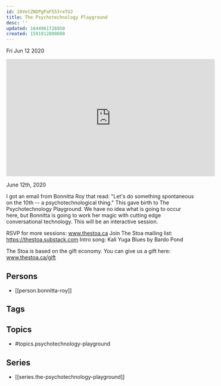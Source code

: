 ```yaml
---
id: 28VetZNDPgPaF553reTUJ
title: The Psychotechnology Playground
desc: ''
updated: 1644961726950
created: 1591912800000
---
```





Fri Jun 12 2020

<iframe width="560" height="315" src="https://www.youtube.com/embed/kbhn_1FFbQg" title="The Psychotechnology Playground w/ Bonnitta Roy (June 12th, 2020)" frameborder="0" allow="accelerometer; autoplay; clipboard-write; encrypted-media; gyroscope; picture-in-picture" allowfullscreen ></iframe>

June 12th, 2020

I got an email from Bonnitta Roy that read: "Let's do something spontaneous on the 10th -- a psychotechnological thing." This gave birth to The Psychotechnology Playground. We have no idea what is going to occur here, but Bonnitta is going to work her magic with cutting edge conversational technology. This will be an interactive session.

RSVP for more sessions: www.thestoa.ca
Join The Stoa mailing list: https://thestoa.substack.com
Intro song: Kali Yuga Blues by Bardo Pond

The Stoa is based on the gift economy. You can give us a gift here: www.thestoa.ca/gift

## Persons

- [[person.bonnitta-roy]]

## Tags



## Topics

- #topics.psychotechnology-playground

## Series

- [[series.the-psychotechnology-playground]]

